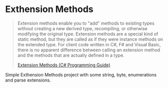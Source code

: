# Exthension Methods

> Extension methods enable you to "add" methods to existing types without creating a new derived type, recompiling, or otherwise modifying the original type. Extension methods are a special kind of static method, but they are called as if they were instance methods on the extended type. For client code written in C#, F# and Visual Basic, there is no apparent difference between calling an extension method and the methods that are actually defined in a type.
>
> [Extension Methods (C# Programming Guide)](https://docs.microsoft.com/en-US/dotnet/csharp/programming-guide/classes-and-structs/extension-methods)

Simple Exthension Methods project with some string, byte, enumerations and parse extensions.
